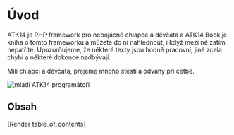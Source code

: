 Úvod
====

ATK14 je PHP framework pro nebojácné chlapce a děvčata a ATK14 Book je kniha o tomto frameworku a můžete do ní nahlédnout, i když mezi ně zatím nepatříte.
Upozorňujeme, že některé texty jsou hodně pracovní, jiné zcela chybí a některé dokonce nadbývají.

Milí chlapci a děvčata, přejeme mnoho štěstí a odvahy při četbě.

![mladí ATK14 programátoři](/public/images/children.jpg)

## Obsah

[Render table_of_contents]
